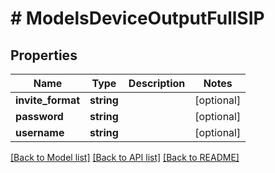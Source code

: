 # # ModelsDeviceOutputFullSIP

## Properties

Name | Type | Description | Notes
------------ | ------------- | ------------- | -------------
**invite_format** | **string** |  | [optional]
**password** | **string** |  | [optional]
**username** | **string** |  | [optional]

[[Back to Model list]](../../README.md#models) [[Back to API list]](../../README.md#endpoints) [[Back to README]](../../README.md)
